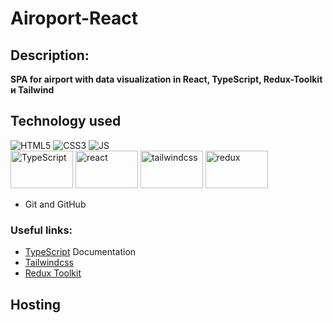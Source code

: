 # Airoport-React

## Description:
**SPA for airport with data visualization in React, TypeScript, Redux-Toolkit и Tailwind**

## Technology used
![HTML5](https://img.shields.io/badge/html5-%23E34F26.svg?style=for-the-badge&logo=html5&logoColor=white)
![CSS3](https://img.shields.io/badge/css3-%231572B6.svg?style=for-the-badge&logo=css3&logoColor=white) 
![JS](https://img.shields.io/badge/JS-JavaScript-blue?style=for-the-badge&logo=js&logoColor=white) </br>
<img src="https://www.vectorlogo.zone/logos/typescriptlang/typescriptlang-ar21.svg" alt="TypeScript" width="100" height="60"/>
<img src="https://www.vectorlogo.zone/logos/reactjs/reactjs-ar21.svg" alt="react" width="100" height="60"/> 
<img src="https://www.vectorlogo.zone/logos/tailwindcss/tailwindcss-ar21.svg" alt="tailwindcss" width="100" height="60"/>
<img src="https://www.vectorlogo.zone/logos/tailwindcss/tailwindcss-ar21.svg" alt="redux" width="100" height="60"/>
- Git and GitHub

### Useful links:
- [TypeScript](https://www.typescriptlang.org/) Documentation
- [Tailwindcss](https://tailwindcss.com/)
- [Redux Toolkit](https://redux-toolkit.js.org/)

## Hosting
